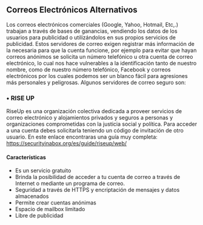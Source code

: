 ## Correos Electrónicos Alternativos

Los correos electrónicos comerciales (Google, Yahoo, Hotmail, Etc,.) trabajan a través de bases de ganancias, vendiendo los datos de los usuarios para publicidad o utilizándolos en sus propios servicios de publicidad. Estos servidores de correo exigen registrar más información de la necesaria para que la cuenta funcione, por ejemplo para evitar que hayan correos anónimos se solicita un número telefónico u otra cuenta de correo electrónico, lo cual nos hace vulnerables a la identificación tanto de nuestro nombre, como de nuestro número telefónico, Facebook y correos electrónicos por los cuales podemos ser un blanco fácil para agresiones más  personales y peligrosas.
Algunos servidores de correo seguro son:

###  •	RISE UP
RiseUp es una organización colectiva dedicada a proveer servicios de correo electrónico y alojamientos privados y seguros a personas y organizaciones comprometidas con la justicia social y política. Para acceder a una cuenta debes solicitarla teniendo un código de invitación de otro usuario. En este enlace encontraras una guía muy completa:
https://securityinabox.org/es/guide/riseup/web/

#### Características
*	Es un servicio gratuito
*	Brinda la posibilidad de acceder a tu cuenta de correo a través de Internet o mediante un programa de correo.
*	Seguridad a través de HTTPS y encriptación de mensajes y datos almacenados
*	Permite crear cuentas anónimas
*	Espacio de mailbox limitado
*	Libre de publicidad
